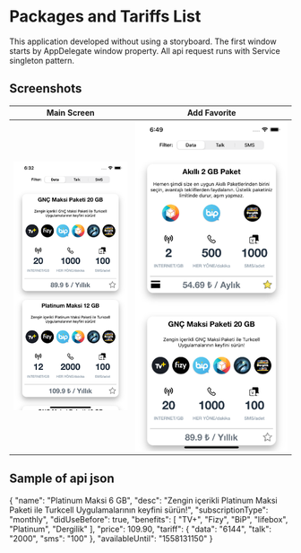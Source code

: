 # Packages and Tariffs List
This application developed without using a storyboard. The first window starts by AppDelegate window property. All api request runs with Service singleton pattern.

## Screenshots
| Main Screen      | Add Favorite      | 
|:----------------:|:-----------------:|
| ![main-screen][] | ![add-favorite][] |

## Sample of api json
{
  "name": "Platinum Maksi 6 GB",
  "desc": "Zengin içerikli Platinum Maksi Paketi ile Turkcell Uygulamalarının keyfini sürün!",
  "subscriptionType": "monthly",
  "didUseBefore": true,
  "benefits": [
    "TV+",
    "Fizy",
    "BiP",
    "lifebox",
    "Platinum",
    "Dergilik"
  ],
  "price": 109.90,
  "tariff": {
    "data": "6144",
    "talk": "2000",
    "sms": "100"
  },
  "availableUntil": "1558131150"
}

[main-screen]: https://github.com/perpeer/PackagesAndTariffs/blob/master/images/MainScreen.png?raw=true
[add-favorite]: https://github.com/perpeer/PackagesAndTariffs/blob/master/images/AddFavorite.png?raw=true